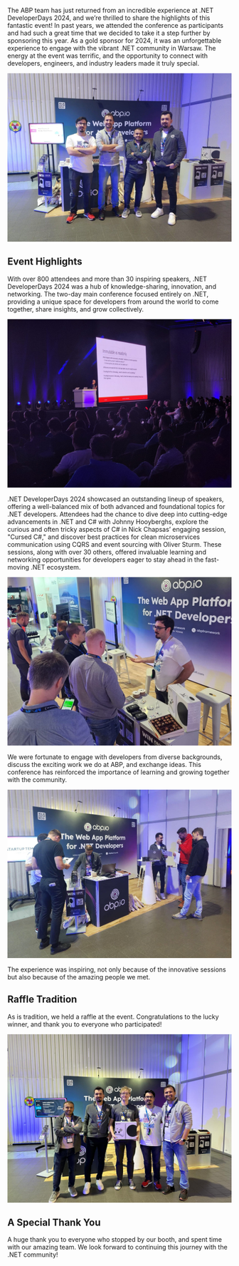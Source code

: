 The ABP team has just returned from an incredible experience at .NET DeveloperDays 2024, and we’re thrilled to share the highlights of this fantastic event! In past years, we attended the conference as participants and had such a great time that we decided to take it a step further by sponsoring this year. As a gold sponsor for 2024, it was an unforgettable experience to engage with the vibrant .NET community in Warsaw. The energy at the event was terrific, and the opportunity to connect with developers, engineers, and industry leaders made it truly special.



![WhatsApp Image 2024-10-23 at 10.18.45.jpeg](3a15e3cde67065ed071a042e44ce0d13.jpeg)



## Event Highlights



With over 800 attendees and more than 30 inspiring speakers, .NET DeveloperDays 2024 was a hub of knowledge-sharing, innovation, and networking. The two-day main conference focused entirely on .NET, providing a unique space for developers from around the world to come together, share insights, and grow collectively.



![WhatsApp Image 2024-10-22 at 16.41.44.jpeg](3a15e3ce8cf18f4a1b72e06a87567a78.jpeg)



.NET DeveloperDays 2024 showcased an outstanding lineup of speakers, offering a well-balanced mix of both advanced and foundational topics for .NET developers. Attendees had the chance to dive deep into cutting-edge advancements in .NET and C# with Johnny Hooyberghs, explore the curious and often tricky aspects of C# in Nick Chapsas’ engaging session, "Cursed C#," and discover best practices for clean microservices communication using CQRS and event sourcing with Oliver Sturm. These sessions, along with over 30 others, offered invaluable learning and networking opportunities for developers eager to stay ahead in the fast-moving .NET ecosystem.



![WhatsApp Image 2024-10-23 at 13.08.45.jpeg](3a15e3cf48ca345072f98110818ab66c.jpeg)



We were fortunate to engage with developers from diverse backgrounds, discuss the exciting work we do at ABP, and exchange ideas. This conference has reinforced the importance of learning and growing together with the community.



![WhatsApp Image 2024-10-23 at 12.11.53.jpeg](3a15e3cfecfed99d1d25920ffab494f7.jpeg)



The experience was inspiring, not only because of the innovative sessions but also because of the amazing people we met.



## Raffle Tradition

As is tradition, we held a raffle at the event. Congratulations to the lucky winner, and thank you to everyone who participated!



![WhatsApp Image 2024-10-23 at 14.20.25.jpeg](3a15e3d0e32368c765310f0cc76f72b0.jpeg)



## A Special Thank You

A huge thank you to everyone who stopped by our booth, and spent time with our amazing team. We look forward to continuing this journey with the .NET community!

